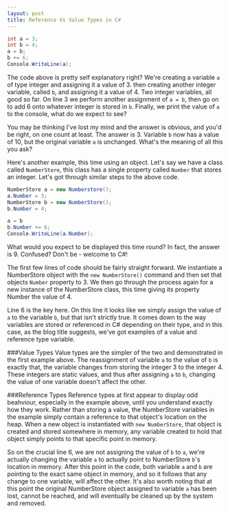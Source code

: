 ```yaml
---
layout: post
title: Reference Vs Value Types in C#
---
```


```csharp
int a = 3;
int b = 4;
a = b;
b += 6;
Console.WriteLine(a);
```

The code above is pretty self explanatory right? We're creating a variable `a` of type integer and assigning it a value of 3. then creating another integer variable, called `b`, and assigning it a value of 4. Two integer variables, all good so far. On line 3 we perform another assignment of `a = b`, then go on to add 6 onto whatever integer is stored in `b`. Finally, we print the value of `a` to the console, what do we expect to see?

You may be thinking I've lost my mind and the answer is obvious, and you'd be right, on one count at least. The answer is 3. Variable `b` now has a value of 10, but the original variable `a` is unchanged. What's the meaning of all this you ask?

Here's another example, this time using an object. Let's say we have a class called `NumberStore`, this class has a single property called `Number` that stores an integer. Let's got through similar steps to the above code.

```csharp
NumberStore a = new Numberstore();
a.Number = 3;
NumberStore b = new NumberStore();
b.Number = 4;

a = b
b.Number += 6;
Console.WriteLine(a.Number);
```

What would you expect to be displayed this time round? In fact, the answer is 9. Confused? Don't be - welcome to C#!

The first few lines of code should be fairly straight forward. We instantiate a NumberStore object with the `new NumberStore()` command and then set that objects `Number` property to 3. We then go through the process again for a new instance of the NumberStore class, this time giving its property Number the value of 4.

Line 6 is the key here. On this line it looks like we simply assign the value of `a` to the variable `b`, but that isn't strictly true. It comes down to the way variables are stored or referenced in C# depending on their type, and in this case, as the blog title suggests, we've got examples of a value and reference type variable.

###Value Types
Value types are the simpler of the two and demonstrated in the first example above. The reassignment of variable `a` to the value of `b` is exactly that, the variable changes from storing the integer 3 to the integer 4. These integers are static values, and thus after assigning `a` to `b`, changing the value of one variable doesn't affect the other.

###Reference Types
Reference types at first appear to display odd beahviour, especially in the example above, until you understand exactly how they work. Rather than storing a value, the NumberStore variables in the example simply contain a reference to that object's location on the heap. When a new object is instantiated with `new NumberStore`, that object is created and stored somewhere in memory, any variable created to hold that object simply points to that specific point in memory.

So on the crucial line 6, we are not assigning the value of `b` to `a`, we're actually changing the variable `a` to actually point to NumberStore `b`'s location in memory. After this point in the code, both variable `a` and `b` are pointing to the exact same object in memory, and so it follows that any change to one variable, will affect the other. It's also worth noting that at this point the original NumberStore object assigned to variable `a` has been lost, cannot be reached, and will eventually be cleaned up by the system and removed.
